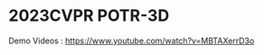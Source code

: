 # 2023CVPR POTR-3D
Demo Videos : https://www.youtube.com/watch?v=MBTAXerrD3o
<!-- [![Video Label](http://img.youtube.com/vi/MBTAXerrD3o/0.jpg)](https://youtu.be/MBTAXerrD3o) -->

